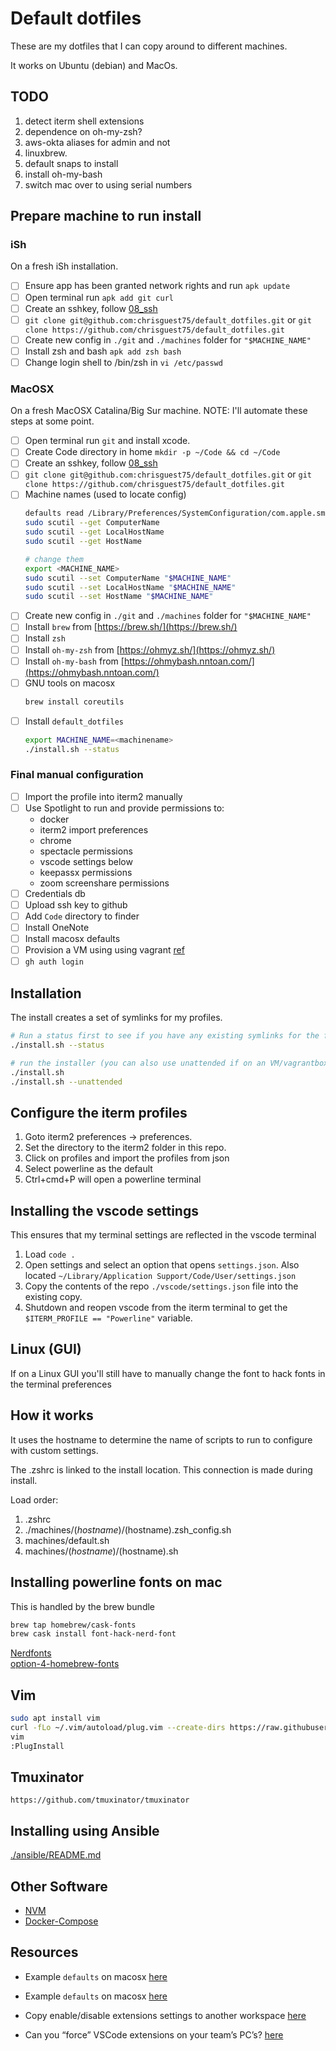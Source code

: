 # Default dotfiles

These are my dotfiles that I can copy around to different machines.

It works on Ubuntu (debian) and MacOs.  

## TODO

1. detect iterm shell extensions
1. dependence on oh-my-zsh?
1. aws-okta aliases for admin and not
1. linuxbrew.
1. default snaps to install
1. install oh-my-bash
1. switch mac over to using serial numbers

## Prepare machine to run install

### iSh

On a fresh iSh installation.

- [ ] Ensure app has been granted network rights and run `apk update` 
- [ ] Open terminal run `apk add git curl`  
- [ ] Create an sshkey, follow [08_ssh](https://github.com/chrisguest75/sysadmin_examples/blob/master/08_ssh/README.md)
- [ ] `git clone git@github.com:chrisguest75/default_dotfiles.git` or `git clone https://github.com/chrisguest75/default_dotfiles.git`  
- [ ] Create new config in `./git` and `./machines` folder for `"$MACHINE_NAME"`
- [ ] Install zsh and bash `apk add zsh bash`  
- [ ] Change login shell to /bin/zsh in `vi /etc/passwd`

### MacOSX

On a fresh MacOSX Catalina/Big Sur machine.
NOTE: I'll automate these steps at some point.  

- [ ] Open terminal run `git` and install xcode.  
- [ ] Create Code directory in home `mkdir -p ~/Code && cd ~/Code`  
- [ ] Create an sshkey, follow [08_ssh](https://github.com/chrisguest75/sysadmin_examples/blob/master/08_ssh/README.md)
- [ ] `git clone git@github.com:chrisguest75/default_dotfiles.git` or `git clone https://github.com/chrisguest75/default_dotfiles.git`  
- [ ] Machine names (used to locate config)
    ```sh
    defaults read /Library/Preferences/SystemConfiguration/com.apple.smb.server NetBIOSName
	sudo scutil --get ComputerName 
    sudo scutil --get LocalHostName
    sudo scutil --get HostName 

    # change them
    export <MACHINE_NAME>
	sudo scutil --set ComputerName "$MACHINE_NAME"
    sudo scutil --set LocalHostName "$MACHINE_NAME"
    sudo scutil --set HostName "$MACHINE_NAME"
    ```
- [ ] Create new config in `./git` and `./machines` folder for `"$MACHINE_NAME"`
- [ ] Install `brew` from [https://brew.sh/](https://brew.sh/)  
- [ ] Install `zsh`  
- [ ] Install `oh-my-zsh` from [https://ohmyz.sh/](https://ohmyz.sh/)
- [ ] Install `oh-my-bash` from [https://ohmybash.nntoan.com/](https://ohmybash.nntoan.com/)  
- [ ] GNU tools on macosx
    ```sh
    brew install coreutils
    ```
- [ ] Install `default_dotfiles` 
    ```sh
    export MACHINE_NAME=<machinename>
    ./install.sh --status
    ```

### Final manual configuration

- [ ] Import the profile into iterm2 manually
- [ ] Use Spotlight to run and provide permissions to: 
    * docker
    * iterm2 import preferences
    * chrome 
    * spectacle permissions
    * vscode settings below
    * keepassx permissions
    * zoom screenshare permissions
- [ ] Credentials db
- [ ] Upload ssh key to github
- [ ] Add `Code` directory to finder
- [ ] Install OneNote 
- [ ] Install macosx defaults 
- [ ] Provision a VM using using vagrant [ref](https://github.com/chrisguest75/vagrant_machines)  
- [ ] `gh auth login`

## Installation

The install creates a set of symlinks for my profiles.  

```sh
# Run a status first to see if you have any existing symlinks for the files about to be replaced
./install.sh --status

# run the installer (you can also use unattended if on an VM/vagrantbox)
./install.sh
./install.sh --unattended
```

## Configure the iterm profiles

1. Goto iterm2 preferences -> preferences.
1. Set the directory to the iterm2 folder in this repo.
1. Click on profiles and import the profiles from json
1. Select powerline as the default
1. Ctrl+cmd+P will open a powerline terminal

## Installing the vscode settings

This ensures that my terminal settings are reflected in the vscode terminal 

1) Load `code .`
1) Open settings and select an option that opens `settings.json`.  Also located `~/Library/Application Support/Code/User/settings.json`
1) Copy the contents of the repo `./vscode/settings.json` file into the existing copy.
1) Shutdown and reopen vscode from the iterm terminal to get the `$ITERM_PROFILE == "Powerline"` variable.

## Linux (GUI)

If on a Linux GUI you'll still have to manually change the font to hack fonts in the terminal preferences  

## How it works

It uses the hostname to determine the name of scripts to run to configure with custom settings.  

The .zshrc is linked to the install location. This connection is made during install.  

Load order:

1. .zshrc
1. ./machines/$(hostname)/$(hostname).zsh_config.sh
1. machines/default.sh
1. machines/$(hostname)/$(hostname).sh

## Installing powerline fonts on mac

This is handled by the brew bundle  

```sh
brew tap homebrew/cask-fonts
brew cask install font-hack-nerd-font
```

[Nerdfonts](https://www.nerdfonts.com/)  
[option-4-homebrew-fonts](https://github.com/ryanoasis/nerd-fonts#option-4-homebrew-fonts)

## Vim

```sh
sudo apt install vim
curl -fLo ~/.vim/autoload/plug.vim --create-dirs https://raw.githubusercontent.com/junegunn/vim-plug/master/plug.vim
vim
:PlugInstall
```

## Tmuxinator

```
https://github.com/tmuxinator/tmuxinator
```

## Installing using Ansible

[./ansible/README.md](./ansible/README.md)


## Other Software

* [NVM](https://github.com/nvm-sh/nvm)
* [Docker-Compose](https://docs.docker.com/compose/install/)

## Resources

* Example `defaults` on macosx [here](https://gist.github.com/bradp/bea76b16d3325f5c47d4)
* Example `defaults` on macosx [here](https://gist.github.com/dannysmith/9369950)

* Copy enable/disable extensions settings to another workspace [here](https://stackoverflow.com/questions/58765230/copy-enable-disable-extensions-settings-to-another-workspace)  
* Can you “force” VSCode extensions on your team’s PC’s? [here](https://www.waldo.be/2021/09/17/how-to-force-vscode-extensions-on-your-teams-pcs/)  
